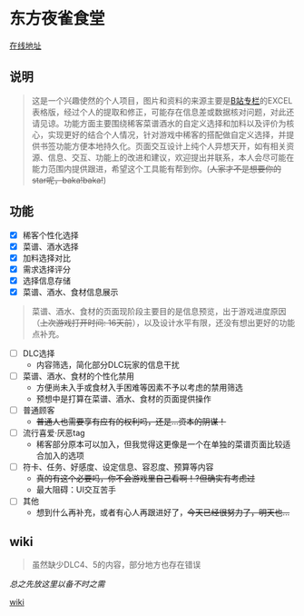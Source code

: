 # 东方夜雀食堂

[在线地址](https://mystia-izakaya.top)

## 说明

> 这是一个兴趣使然的个人项目，图片和资料的来源主要是[B站专栏](cv33098171)的EXCEL表格版，经过个人的提取和修正，可能存在信息差或数据核对问题，对此还请见谅。功能方面主要围绕稀客菜谱酒水的自定义选择和加料以及评价为核心，实现更好的结合个人情况，针对游戏中稀客的搭配做自定义选择，并提供书签功能方便本地持久化。页面交互设计上纯个人异想天开，如有相关资源、信息、交互、功能上的改进和建议，欢迎提出并联系，本人会尽可能在能力范围内提供跟进，希望这个工具能有帮到你。(~~人家才不是想要你的star呢，baka!baka!~~)

## 功能

- [x] 稀客个性化选择
- [x] 菜谱、酒水选择
- [x] 加料选择对比
- [x] 需求选择评分
- [x] 选择信息存储
- [x] 菜谱、酒水、食材信息展示

> 菜谱、酒水、食材的页面现阶段主要目的是信息预览，出于游戏进度原因（~~上次游戏打开时间: 16天前~~），以及设计水平有限，还没有想出更好的功能点补充。

- [ ] DLC选择
  - 内容筛选，简化部分DLC玩家的信息干扰
- [ ] 菜谱、酒水、食材的个性化禁用
  - 方便尚未入手或食材入手困难等因素不予以考虑的禁用筛选
  - 预想中是打算在菜谱、酒水、食材的页面提供操作
- [ ] 普通顾客
  - ~~普通人也需要享有应有的权利吗，还是...资本的阴谋！~~
- [ ] 流行喜爱·厌恶tag
  - 稀客部分原本可以加入，但我觉得这更像是一个在单独的菜谱页面比较适合加入的选项
- [ ] 符卡、任务、好感度、设定信息、容忍度、预算等内容
  - ~~真的有这个必要吗，你不会游戏里自己看啊！?但确实有考虑过~~
  - 最大阻碍：UI交互苦手
- [ ] 其他
  - 想到什么再补充，或者有心人再跟进好了，~~今天已经很努力了，明天也...~~

## wiki

> 虽然缺少DLC4、5的内容，部分地方也存在错误

*总之先放这里以备不时之需*

[wiki](https://thwiki.cc/%E4%B8%9C%E6%96%B9%E5%A4%9C%E9%9B%80%E9%A3%9F%E5%A0%82_-_Touhou_Mystia%27s_Izakaya)

[cv33098171]: https://www.bilibili.com/read/cv33098171/

